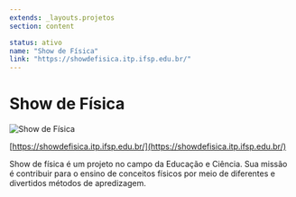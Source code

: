 ```yaml
---
extends: _layouts.projetos
section: content

status: ativo
name: "Show de Física"
link: "https://showdefisica.itp.ifsp.edu.br/"
---
```

# Show de Física

![Show de Física](./assets/images/show_fisica.jpg)

[https://showdefisica.itp.ifsp.edu.br/](https://showdefisica.itp.ifsp.edu.br/)

Show de física é um projeto no campo da Educação e Ciência. Sua missão é contribuir para o ensino de conceitos físicos por meio de diferentes e divertidos métodos de apredizagem.